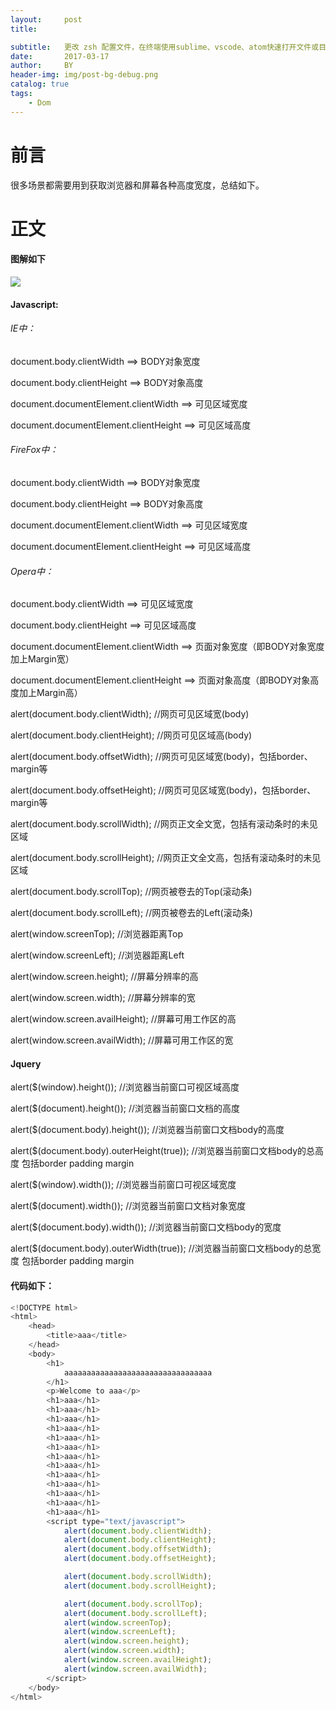 ```yaml
---
layout:     post
title:      

subtitle:   更改 zsh 配置文件，在终端使用sublime、vscode、atom快速打开文件或目录
date:       2017-03-17
author:     BY
header-img: img/post-bg-debug.png
catalog: true
tags:
    - Dom
---
```


# 前言

 很多场景都需要用到获取浏览器和屏幕各种高度宽度，总结如下。

# 正文
#### 图解如下
![](http://chuantu.xyz/t6/702/1572425619x2073513213.png)
	
#### Javascript:

###### IE中：
document.body.clientWidth ==> BODY对象宽度

document.body.clientHeight ==> BODY对象高度

document.documentElement.clientWidth ==> 可见区域宽度

document.documentElement.clientHeight ==> 可见区域高度

###### FireFox中：
document.body.clientWidth ==> BODY对象宽度

document.body.clientHeight ==> BODY对象高度

document.documentElement.clientWidth ==> 可见区域宽度

document.documentElement.clientHeight ==> 可见区域高度

###### Opera中：
document.body.clientWidth ==> 可见区域宽度

document.body.clientHeight ==> 可见区域高度

document.documentElement.clientWidth ==> 页面对象宽度（即BODY对象宽度加上Margin宽）

document.documentElement.clientHeight ==> 页面对象高度（即BODY对象高度加上Margin高）

 

 

alert(document.body.clientWidth);        //网页可见区域宽(body)

alert(document.body.clientHeight);       //网页可见区域高(body)

alert(document.body.offsetWidth);       //网页可见区域宽(body)，包括border、margin等

alert(document.body.offsetHeight);      //网页可见区域宽(body)，包括border、margin等

alert(document.body.scrollWidth);        //网页正文全文宽，包括有滚动条时的未见区域

alert(document.body.scrollHeight);       //网页正文全文高，包括有滚动条时的未见区域

alert(document.body.scrollTop);           //网页被卷去的Top(滚动条)

alert(document.body.scrollLeft);           //网页被卷去的Left(滚动条)

alert(window.screenTop);                     //浏览器距离Top

alert(window.screenLeft);                     //浏览器距离Left

alert(window.screen.height);                //屏幕分辨率的高

alert(window.screen.width);                 //屏幕分辨率的宽

alert(window.screen.availHeight);          //屏幕可用工作区的高

alert(window.screen.availWidth);           //屏幕可用工作区的宽


#### Jquery

alert($(window).height());                           //浏览器当前窗口可视区域高度

alert($(document).height());                        //浏览器当前窗口文档的高度

alert($(document.body).height());                //浏览器当前窗口文档body的高度

alert($(document.body).outerHeight(true));  //浏览器当前窗口文档body的总高度 包括border padding margin

alert($(window).width());                            //浏览器当前窗口可视区域宽度

alert($(document).width());                        //浏览器当前窗口文档对象宽度

alert($(document.body).width());                //浏览器当前窗口文档body的宽度

alert($(document.body).outerWidth(true));  //浏览器当前窗口文档body的总宽度 包括border padding margin
	
#### 代码如下：
```js
<!DOCTYPE html>
<html>
	<head>
		<title>aaa</title>
	</head>
	<body>
		<h1>
			aaaaaaaaaaaaaaaaaaaaaaaaaaaaaaaaa
		</h1>
		<p>Welcome to aaa</p>
		<h1>aaa</h1>
		<h1>aaa</h1>
		<h1>aaa</h1>
		<h1>aaa</h1>
		<h1>aaa</h1>
		<h1>aaa</h1>
		<h1>aaa</h1>
		<h1>aaa</h1>
		<h1>aaa</h1>
		<h1>aaa</h1>
		<h1>aaa</h1>
		<h1>aaa</h1>
		<h1>aaa</h1>
		<script type="text/javascript">
			alert(document.body.clientWidth);
			alert(document.body.clientHeight);
			alert(document.body.offsetWidth);
			alert(document.body.offsetHeight);

			alert(document.body.scrollWidth);
			alert(document.body.scrollHeight);

			alert(document.body.scrollTop);
			alert(document.body.scrollLeft);
			alert(window.screenTop);
			alert(window.screenLeft);
			alert(window.screen.height);
			alert(window.screen.width);
			alert(window.screen.availHeight);
			alert(window.screen.availWidth);
		</script>
	</body>
</html>
```

	
		
